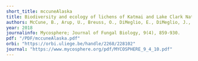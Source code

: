 ```yaml
---
short_title: mccuneAlaska
title: Biodiversity and ecology of lichens of Katmai and Lake Clark National Parks and Preserves, Alaska.
authors: McCune, B., Arup, U., Breuss, O., DiMeglio, E., DiMeglio, J., Esslinger, T.L., Magain, N., Miadlikowska, J., Miller, A.E., Muggia, L. and Nelson, P.R. et al.
year: 2018
journalinfo: Mycosphere; Journal of Fungal Biology, 9(4), 859-930.
pdf: "/PDF/mccuneAlaska.pdf"
orbi: "https://orbi.uliege.be/handle/2268/228102"
journal: "https://www.mycosphere.org/pdf/MYCOSPHERE_9_4_10.pdf"
---
```

